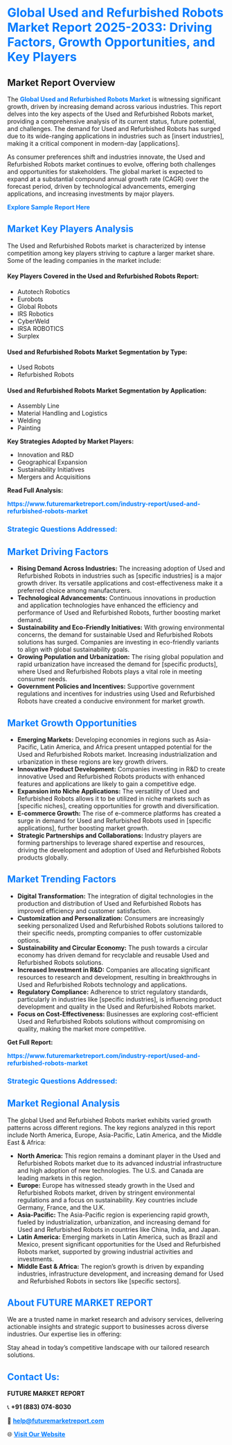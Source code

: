<h1 style="color: #007BFF;">Global Used and Refurbished Robots Market Report 2025-2033: Driving Factors, Growth Opportunities, and Key Players</h1>

<section id="overview">
<h2>Market Report Overview</h2>
<p>The <a href="https://www.futuremarketreport.com/industry-report/used-and-refurbished-robots-market" style="color: #007BFF; text-decoration: none;"><strong>Global Used and Refurbished Robots Market</strong></a> is witnessing significant growth, driven by increasing demand across various industries. This report delves into the key aspects of the Used and Refurbished Robots market, providing a comprehensive analysis of its current status, future potential, and challenges. The demand for Used and Refurbished Robots has surged due to its wide-ranging applications in industries such as [insert industries], making it a critical component in modern-day [applications].</p>
<p>As consumer preferences shift and industries innovate, the Used and Refurbished Robots market continues to evolve, offering both challenges and opportunities for stakeholders. The global market is expected to expand at a substantial compound annual growth rate (CAGR) over the forecast period, driven by technological advancements, emerging applications, and increasing investments by major players.</p>
</section>

<section id="overview">
<p><a href="https://www.futuremarketreport.com/request-sample/reportId=64173" style="color: #007BFF; text-decoration: none;"><strong>Explore Sample Report Here</strong></a></p>
</section>

<section id="key-players">
<h2 style="color: #007BFF;">Market Key Players Analysis</h2>
<p>The Used and Refurbished Robots market is characterized by intense competition among key players striving to capture a larger market share. Some of the leading companies in the market include:</p>
<h4>Key Players Covered in the Used and Refurbished Robots Report:</h4>
<ul><li>Autotech Robotics</li><li>Eurobots</li><li>Global Robots</li><li>IRS Robotics</li><li>CyberWeld</li><li>IRSA ROBOTICS</li><li>Surplex</li></ul>
<h4>Used and Refurbished Robots Market Segmentation by Type:</h4>
<ul><li>Used Robots</li><li>Refurbished Robots</li></ul>

<h4>Used and Refurbished Robots Market Segmentation by Application:</h4>
<ul><li>Assembly Line</li><li>Material Handling and Logistics</li><li>Welding</li><li>Painting</li></ul>
<p><strong>Key Strategies Adopted by Market Players:</strong></p>
<ul>
<li>Innovation and R&D</li>
<li>Geographical Expansion</li>
<li>Sustainability Initiatives</li>
<li>Mergers and Acquisitions</li>
</ul>
</section>

<section>
<p><strong>Read Full Analysis: </strong></p><a href="https://www.futuremarketreport.com/industry-report/used-and-refurbished-robots-market" style="color: #007BFF; text-decoration: none;"><strong>https://www.futuremarketreport.com/industry-report/used-and-refurbished-robots-market</strong></a>
<h3 style="color: #007BFF;">Strategic Questions Addressed:</h3>
</section>

<section id="driving-factors">
<h2 style="color: #007BFF;">Market Driving Factors</h2>
<ul>
<li><strong>Rising Demand Across Industries:</strong> The increasing adoption of Used and Refurbished Robots in industries such as [specific industries] is a major growth driver. Its versatile applications and cost-effectiveness make it a preferred choice among manufacturers.</li>
<li><strong>Technological Advancements:</strong> Continuous innovations in production and application technologies have enhanced the efficiency and performance of Used and Refurbished Robots, further boosting market demand.</li>
<li><strong>Sustainability and Eco-Friendly Initiatives:</strong> With growing environmental concerns, the demand for sustainable Used and Refurbished Robots solutions has surged. Companies are investing in eco-friendly variants to align with global sustainability goals.</li>
<li><strong>Growing Population and Urbanization:</strong> The rising global population and rapid urbanization have increased the demand for [specific products], where Used and Refurbished Robots plays a vital role in meeting consumer needs.</li>
<li><strong>Government Policies and Incentives:</strong> Supportive government regulations and incentives for industries using Used and Refurbished Robots have created a conducive environment for market growth.</li>
</ul>
</section>

<section id="growth-opportunities">
<h2 style="color: #007BFF;">Market Growth Opportunities</h2>
<ul>
<li><strong>Emerging Markets:</strong> Developing economies in regions such as Asia-Pacific, Latin America, and Africa present untapped potential for the Used and Refurbished Robots market. Increasing industrialization and urbanization in these regions are key growth drivers.</li>
<li><strong>Innovative Product Development:</strong> Companies investing in R&D to create innovative Used and Refurbished Robots products with enhanced features and applications are likely to gain a competitive edge.</li>
<li><strong>Expansion into Niche Applications:</strong> The versatility of Used and Refurbished Robots allows it to be utilized in niche markets such as [specific niches], creating opportunities for growth and diversification.</li>
<li><strong>E-commerce Growth:</strong> The rise of e-commerce platforms has created a surge in demand for Used and Refurbished Robots used in [specific applications], further boosting market growth.</li>
<li><strong>Strategic Partnerships and Collaborations:</strong> Industry players are forming partnerships to leverage shared expertise and resources, driving the development and adoption of Used and Refurbished Robots products globally.</li>
</ul>
</section>

<section id="trending-factors">
<h2 style="color: #007BFF;">Market Trending Factors</h2>
<ul>
<li><strong>Digital Transformation:</strong> The integration of digital technologies in the production and distribution of Used and Refurbished Robots has improved efficiency and customer satisfaction.</li>
<li><strong>Customization and Personalization:</strong> Consumers are increasingly seeking personalized Used and Refurbished Robots solutions tailored to their specific needs, prompting companies to offer customizable options.</li>
<li><strong>Sustainability and Circular Economy:</strong> The push towards a circular economy has driven demand for recyclable and reusable Used and Refurbished Robots solutions.</li>
<li><strong>Increased Investment in R&D:</strong> Companies are allocating significant resources to research and development, resulting in breakthroughs in Used and Refurbished Robots technology and applications.</li>
<li><strong>Regulatory Compliance:</strong> Adherence to strict regulatory standards, particularly in industries like [specific industries], is influencing product development and quality in the Used and Refurbished Robots market.</li>
<li><strong>Focus on Cost-Effectiveness:</strong> Businesses are exploring cost-efficient Used and Refurbished Robots solutions without compromising on quality, making the market more competitive.</li>
</ul>
</section>

<section>
<p><strong>Get Full Report: </strong></p><a href="https://www.futuremarketreport.com/industry-report/used-and-refurbished-robots-market" style="color: #007BFF; text-decoration: none;"><strong>https://www.futuremarketreport.com/industry-report/used-and-refurbished-robots-market</strong></a>
<h3 style="color: #007BFF;">Strategic Questions Addressed:</h3>
</section>


<section id="regional-analysis">
<h2 style="color: #007BFF;">Market Regional Analysis</h2>
<p>The global Used and Refurbished Robots market exhibits varied growth patterns across different regions. The key regions analyzed in this report include North America, Europe, Asia-Pacific, Latin America, and the Middle East & Africa:</p>
<ul>
<li><strong>North America:</strong> This region remains a dominant player in the Used and Refurbished Robots market due to its advanced industrial infrastructure and high adoption of new technologies. The U.S. and Canada are leading markets in this region.</li>
<li><strong>Europe:</strong> Europe has witnessed steady growth in the Used and Refurbished Robots market, driven by stringent environmental regulations and a focus on sustainability. Key countries include Germany, France, and the U.K.</li>
<li><strong>Asia-Pacific:</strong> The Asia-Pacific region is experiencing rapid growth, fueled by industrialization, urbanization, and increasing demand for Used and Refurbished Robots in countries like China, India, and Japan.</li>
<li><strong>Latin America:</strong> Emerging markets in Latin America, such as Brazil and Mexico, present significant opportunities for the Used and Refurbished Robots market, supported by growing industrial activities and investments.</li>
<li><strong>Middle East & Africa:</strong> The region’s growth is driven by expanding industries, infrastructure development, and increasing demand for Used and Refurbished Robots in sectors like [specific sectors].</li>
</ul>
</section>

<footer>
<h2 style="color: #007BFF;">About FUTURE MARKET REPORT</h2>
<p>We are a trusted name in market research and advisory services, delivering actionable insights and strategic support to businesses across diverse industries. Our expertise lies in offering:</p>

<p>Stay ahead in today’s competitive landscape with our tailored research solutions.</p>

<h2 style="color: #007BFF;">Contact Us:</h2>
<p><strong>FUTURE MARKET REPORT</strong></p>
<p>📞 <strong>+91 (883) 074-8030</strong></p>
<p>📧 <strong><a href="mailto:help@futuremarketreport.com" style="color: #007BFF;">help@futuremarketreport.com</a></strong></p>
<p>🌐 <strong><a href="https://www.futuremarketreport.com/" style="color: #007BFF;">Visit Our Website</a></strong></p>
</footer>
